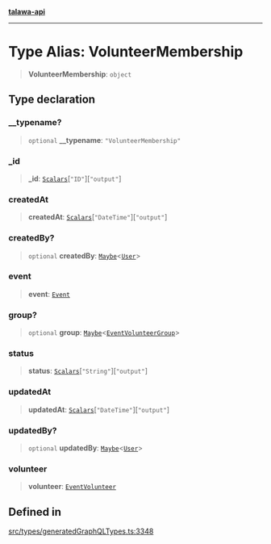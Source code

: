 [**talawa-api**](../../../README.md)

***

# Type Alias: VolunteerMembership

> **VolunteerMembership**: `object`

## Type declaration

### \_\_typename?

> `optional` **\_\_typename**: `"VolunteerMembership"`

### \_id

> **\_id**: [`Scalars`](Scalars.md)\[`"ID"`\]\[`"output"`\]

### createdAt

> **createdAt**: [`Scalars`](Scalars.md)\[`"DateTime"`\]\[`"output"`\]

### createdBy?

> `optional` **createdBy**: [`Maybe`](Maybe.md)\<[`User`](User.md)\>

### event

> **event**: [`Event`](Event.md)

### group?

> `optional` **group**: [`Maybe`](Maybe.md)\<[`EventVolunteerGroup`](EventVolunteerGroup.md)\>

### status

> **status**: [`Scalars`](Scalars.md)\[`"String"`\]\[`"output"`\]

### updatedAt

> **updatedAt**: [`Scalars`](Scalars.md)\[`"DateTime"`\]\[`"output"`\]

### updatedBy?

> `optional` **updatedBy**: [`Maybe`](Maybe.md)\<[`User`](User.md)\>

### volunteer

> **volunteer**: [`EventVolunteer`](EventVolunteer.md)

## Defined in

[src/types/generatedGraphQLTypes.ts:3348](https://github.com/Suyash878/talawa-api/blob/095e6964ce2a06c1c30d1acf81b6162203f1db91/src/types/generatedGraphQLTypes.ts#L3348)
